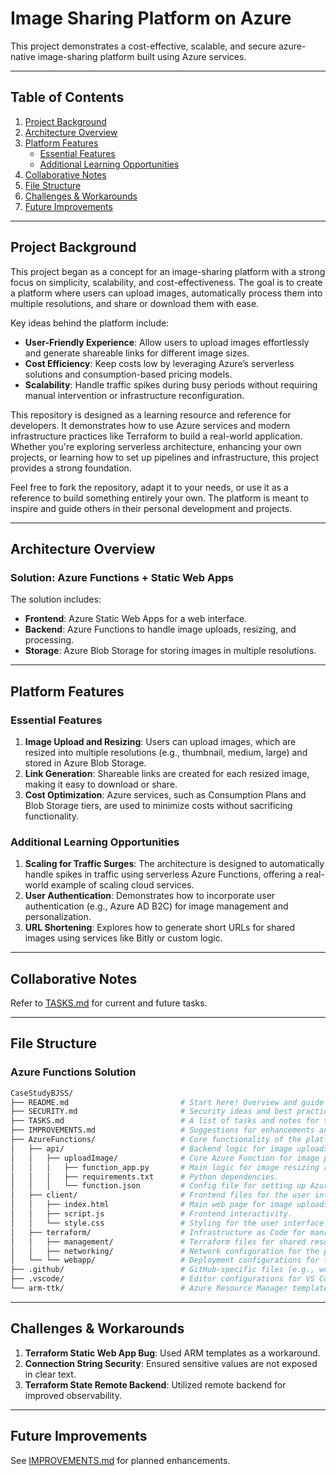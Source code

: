 # **Image Sharing Platform on Azure**

This project demonstrates a cost-effective, scalable, and secure azure-native image-sharing platform built using Azure services.

---

## **Table of Contents**

1. [Project Background](#project-background)
2. [Architecture Overview](#architecture-overview)
3. [Platform Features](#platform-features)
    - [Essential Features](#essential-features)
    - [Additional Learning Opportunities](#additional-learning-opportunities)
4. [Collaborative Notes](#collaborative-notes)
5. [File Structure](#file-structure)
6. [Challenges & Workarounds](#challenges--workarounds)
7. [Future Improvements](#future-improvements)

---

## **Project Background**

This project began as a concept for an image-sharing platform with a strong focus on simplicity, scalability, and cost-effectiveness. The goal is to create a platform where users can upload images, automatically process them into multiple resolutions, and share or download them with ease.

Key ideas behind the platform include:
- **User-Friendly Experience**: Allow users to upload images effortlessly and generate shareable links for different image sizes.
- **Cost Efficiency**: Keep costs low by leveraging Azure’s serverless solutions and consumption-based pricing models.
- **Scalability**: Handle traffic spikes during busy periods without requiring manual intervention or infrastructure reconfiguration.

This repository is designed as a learning resource and reference for developers. It demonstrates how to use Azure services and modern infrastructure practices like Terraform to build a real-world application. Whether you're exploring serverless architecture, enhancing your own projects, or learning how to set up pipelines and infrastructure, this project provides a strong foundation.

Feel free to fork the repository, adapt it to your needs, or use it as a reference to build something entirely your own. The platform is meant to inspire and guide others in their personal development and projects.

---

## **Architecture Overview**

### **Solution: Azure Functions + Static Web Apps**

The solution includes:
- **Frontend**: Azure Static Web Apps for a web interface.
- **Backend**: Azure Functions to handle image uploads, resizing, and processing.
- **Storage**: Azure Blob Storage for storing images in multiple resolutions.

---

## **Platform Features**

### **Essential Features**
1. **Image Upload and Resizing**: Users can upload images, which are resized into multiple resolutions (e.g., thumbnail, medium, large) and stored in Azure Blob Storage.
2. **Link Generation**: Shareable links are created for each resized image, making it easy to download or share.
3. **Cost Optimization**: Azure services, such as Consumption Plans and Blob Storage tiers, are used to minimize costs without sacrificing functionality.

### **Additional Learning Opportunities**
1. **Scaling for Traffic Surges**: The architecture is designed to automatically handle spikes in traffic using serverless Azure Functions, offering a real-world example of scaling cloud services.
2. **User Authentication**: Demonstrates how to incorporate user authentication (e.g., Azure AD B2C) for image management and personalization.
3. **URL Shortening**: Explores how to generate short URLs for shared images using services like Bitly or custom logic.

---

## **Collaborative Notes**

Refer to [TASKS.md](./TASKS.md) for current and future tasks.

---

## **File Structure**

### **Azure Functions Solution**  
```bash
CaseStudyBJSS/
├── README.md                         # Start here! Overview and guide to the project.
├── SECURITY.md                       # Security ideas and best practices.
├── TASKS.md                          # A list of tasks and notes for tracking progress.
├── IMPROVEMENTS.md                   # Suggestions for enhancements and future developments.
├── AzureFunctions/                   # Core functionality of the platform.
│   ├── api/                          # Backend logic for image uploads and resizing.
│   │   ├── uploadImage/              # Core Azure Function for image processing.
│   │   │   ├── function_app.py       # Main logic for image resizing and upload handling.
│   │   │   ├── requirements.txt      # Python dependencies.
│   │   │   └── function.json         # Config file for setting up Azure Functions. Check this out to understand how the backend is triggered.
│   ├── client/                       # Frontend files for the user interface.
│   │   ├── index.html                # Main web page for image uploads.
│   │   ├── script.js                 # Frontend interactivity.
│   │   └── style.css                 # Styling for the user interface.
│   ├── terraform/                    # Infrastructure as Code for managing Azure resources.
│   │   ├── management/               # Terraform files for shared resources like storage.
│   │   ├── networking/               # Network configuration for the platform (just a placeholder needs work).
│   └── └── webapp/                   # Deployment configurations for the web app and backend.
├── .github/                          # GitHub-specific files (e.g., workflows for CI/CD pipelines).
├── .vscode/                          # Editor configurations for VS Code.
└── arm-ttk/                          # Azure Resource Manager template toolkit for validation.
```

---

## **Challenges & Workarounds**

1. **Terraform Static Web App Bug**: Used ARM templates as a workaround.
2. **Connection String Security**: Ensured sensitive values are not exposed in clear text.
3. **Terraform State Remote Backend**: Utilized remote backend for improved observability.

---

## **Future Improvements**

See [IMPROVEMENTS.md](./IMPROVEMENTS.md) for planned enhancements.

